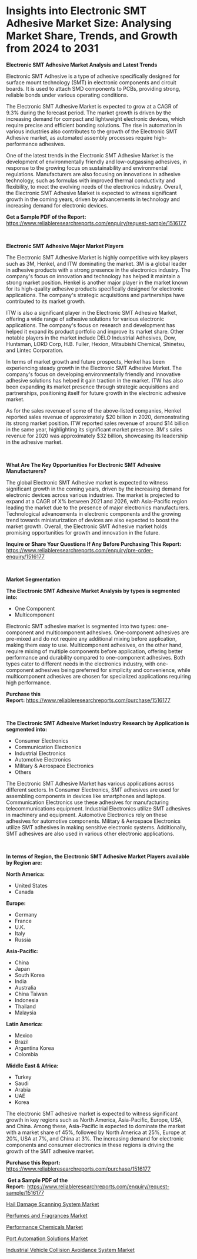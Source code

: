 <p><h1>Insights into Electronic SMT Adhesive Market Size: Analysing Market Share, Trends, and Growth from 2024 to 2031</h1></p><p><strong>Electronic SMT Adhesive Market Analysis and Latest Trends</strong></p>
<p><p>Electronic SMT Adhesive is a type of adhesive specifically designed for surface mount technology (SMT) in electronic components and circuit boards. It is used to attach SMD components to PCBs, providing strong, reliable bonds under various operating conditions.</p><p>The Electronic SMT Adhesive Market is expected to grow at a CAGR of 9.3% during the forecast period. The market growth is driven by the increasing demand for compact and lightweight electronic devices, which require precise and efficient bonding solutions. The rise in automation in various industries also contributes to the growth of the Electronic SMT Adhesive market, as automated assembly processes require high-performance adhesives.</p><p>One of the latest trends in the Electronic SMT Adhesive Market is the development of environmentally friendly and low-outgassing adhesives, in response to the growing focus on sustainability and environmental regulations. Manufacturers are also focusing on innovations in adhesive technology, such as formulas with improved thermal conductivity and flexibility, to meet the evolving needs of the electronics industry. Overall, the Electronic SMT Adhesive Market is expected to witness significant growth in the coming years, driven by advancements in technology and increasing demand for electronic devices.</p></p>
<p><strong>Get a Sample PDF of the Report:&nbsp;</strong> <a href="https://www.reliableresearchreports.com/enquiry/request-sample/1516177">https://www.reliableresearchreports.com/enquiry/request-sample/1516177</a></p>
<p>&nbsp;</p>
<p><strong>Electronic SMT Adhesive Major Market Players</strong></p>
<p><p>The Electronic SMT Adhesive Market is highly competitive with key players such as 3M, Henkel, and ITW dominating the market. 3M is a global leader in adhesive products with a strong presence in the electronics industry. The company's focus on innovation and technology has helped it maintain a strong market position. Henkel is another major player in the market known for its high-quality adhesive products specifically designed for electronic applications. The company's strategic acquisitions and partnerships have contributed to its market growth.</p><p>ITW is also a significant player in the Electronic SMT Adhesive Market, offering a wide range of adhesive solutions for various electronic applications. The company's focus on research and development has helped it expand its product portfolio and improve its market share. Other notable players in the market include DELO Industrial Adhesives, Dow, Huntsman, LORD Corp, H.B. Fuller, Hexion, Mitsubishi Chemical, Shinetsu, and Lintec Corporation.</p><p>In terms of market growth and future prospects, Henkel has been experiencing steady growth in the Electronic SMT Adhesive Market. The company's focus on developing environmentally friendly and innovative adhesive solutions has helped it gain traction in the market. ITW has also been expanding its market presence through strategic acquisitions and partnerships, positioning itself for future growth in the electronic adhesive market.</p><p>As for the sales revenue of some of the above-listed companies, Henkel reported sales revenue of approximately $20 billion in 2020, demonstrating its strong market position. ITW reported sales revenue of around $14 billion in the same year, highlighting its significant market presence. 3M's sales revenue for 2020 was approximately $32 billion, showcasing its leadership in the adhesive market.</p></p>
<p>&nbsp;</p>
<p><strong>What Are The Key Opportunities For Electronic SMT Adhesive Manufacturers?</strong></p>
<p><p>The global Electronic SMT Adhesive market is expected to witness significant growth in the coming years, driven by the increasing demand for electronic devices across various industries. The market is projected to expand at a CAGR of X% between 2021 and 2026, with Asia-Pacific region leading the market due to the presence of major electronics manufacturers. Technological advancements in electronic components and the growing trend towards miniaturization of devices are also expected to boost the market growth. Overall, the Electronic SMT Adhesive market holds promising opportunities for growth and innovation in the future.</p></p>
<p><strong>Inquire or Share Your Questions If Any Before Purchasing This Report:</strong> <a href="https://www.reliableresearchreports.com/enquiry/pre-order-enquiry/1516177">https://www.reliableresearchreports.com/enquiry/pre-order-enquiry/1516177</a></p>
<p>&nbsp;</p>
<p><strong>Market Segmentation</strong></p>
<p><strong>The Electronic SMT Adhesive Market Analysis by types is segmented into:</strong></p>
<p><ul><li>One Component</li><li>Multicomponent</li></ul></p>
<p><p>Electronic SMT adhesive market is segmented into two types: one-component and multicomponent adhesives. One-component adhesives are pre-mixed and do not require any additional mixing before application, making them easy to use. Multicomponent adhesives, on the other hand, require mixing of multiple components before application, offering better performance and durability compared to one-component adhesives. Both types cater to different needs in the electronics industry, with one-component adhesives being preferred for simplicity and convenience, while multicomponent adhesives are chosen for specialized applications requiring high performance.</p></p>
<p><strong>Purchase this Report:&nbsp;</strong><a href="https://www.reliableresearchreports.com/purchase/1516177">https://www.reliableresearchreports.com/purchase/1516177</a></p>
<p>&nbsp;</p>
<p><strong>The Electronic SMT Adhesive Market Industry Research by Application is segmented into:</strong></p>
<p><ul><li>Consumer Electronics</li><li>Communication Electronics</li><li>Industrial Electronics</li><li>Automotive Electronics</li><li>Military & Aerospace Electronics</li><li>Others</li></ul></p>
<p><p>The Electronic SMT Adhesive Market has various applications across different sectors. In Consumer Electronics, SMT adhesives are used for assembling components in devices like smartphones and laptops. Communication Electronics use these adhesives for manufacturing telecommunications equipment. Industrial Electronics utilize SMT adhesives in machinery and equipment. Automotive Electronics rely on these adhesives for automotive components. Military & Aerospace Electronics utilize SMT adhesives in making sensitive electronic systems. Additionally, SMT adhesives are also used in various other electronic applications.</p></p>
<p>&nbsp;</p>
<p><strong>In terms of Region, the Electronic SMT Adhesive Market Players available by Region are:</strong></p>
<p>
    <p> <strong> North America: </strong>
        <ul>
            <li>United States</li>
            <li>Canada</li>
        </ul>
        </p> 
    <p> <strong> Europe: </strong>
        <ul>
            <li>Germany</li>
            <li>France</li>
            <li>U.K.</li>
            <li>Italy</li>
            <li>Russia</li>
        </ul>
        </p> 
    <p> <strong> Asia-Pacific: </strong>
        <ul>
            <li>China</li>
            <li>Japan</li>
            <li>South Korea</li>
            <li>India</li>
            <li>Australia</li>
            <li>China Taiwan</li>
            <li>Indonesia</li>
            <li>Thailand</li>
            <li>Malaysia</li>
        </ul>
        </p> 
    <p> <strong> Latin America: </strong>
        <ul>
            <li>Mexico</li>
            <li>Brazil</li>
            <li>Argentina Korea</li>
            <li>Colombia</li>
        </ul>
        </p> 
    <p> <strong> Middle East & Africa: </strong>
        <ul>
            <li>Turkey</li>
            <li>Saudi</li>
            <li>Arabia</li>
            <li>UAE</li>
            <li>Korea</li>
        </ul>
    </p>
    </p>
<p><p>The electronic SMT adhesive market is expected to witness significant growth in key regions such as North America, Asia-Pacific, Europe, USA, and China. Among these, Asia-Pacific is expected to dominate the market with a market share of 45%, followed by North America at 25%, Europe at 20%, USA at 7%, and China at 3%. The increasing demand for electronic components and consumer electronics in these regions is driving the growth of the SMT adhesive market.</p></p>
<p><strong>Purchase this Report: </strong><a href="https://www.reliableresearchreports.com/purchase/1516177">https://www.reliableresearchreports.com/purchase/1516177</a></p>
<p>&nbsp;<strong>Get a Sample PDF of the Report:&nbsp;&nbsp;</strong><a href="https://www.reliableresearchreports.com/enquiry/request-sample/1516177">https://www.reliableresearchreports.com/enquiry/request-sample/1516177</a></p>
<p><strong></strong></p>
<p><p><a href="https://changeable-paste-463.notion.site/Hail-Damage-Scanning-System-Market-Size-Global-Industry-Overview-Market-Segmentation-and-Forecast--d540de38bf1840928f963959fc7448f5">Hail Damage Scanning System Market</a></p><p><a href="https://view.publitas.com/reportprime-1/perfumes-and-fragrances-market-provides-detailed-segmentation-of-this-market-based-on-type-application-and-region-and-forecast-for-the-period-from-2024-2031/">Perfumes and Fragrances Market</a></p><p><a href="https://view.publitas.com/reportprime-1/performance-chemicals-market-insights-market-players-and-forecast-till-2031/">Performance Chemicals Market</a></p><p><a href="https://fuschia-pecorino-a6d.notion.site/Port-Automation-Solutions-Market-Size-Reflecting-a-Forecast-Till-2031-Market-By-Type-By-Applicatio-6db6f860ceec4828a1b107e92e94a443">Port Automation Solutions Market</a></p><p><a href="https://florentine-yuzu-f42.notion.site/Industrial-Vehicle-Collision-Avoidance-System-Market-Dynamics-2024-2031-Also-about-Its-Market-Trend-b4cba15c4eff48e8a93060b789af9475">Industrial Vehicle Collision Avoidance System Market</a></p></p>